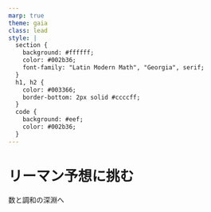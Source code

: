 ```yaml
---
marp: true
theme: gaia
class: lead
style: |
  section {
    background: #ffffff;
    color: #002b36;
    font-family: "Latin Modern Math", "Georgia", serif;
  }
  h1, h2 {
    color: #003366;
    border-bottom: 2px solid #ccccff;
  }
  code {
    background: #eef;
    color: #002b36;
  }
---
```


# リーマン予想に挑む

数と調和の深淵へ
